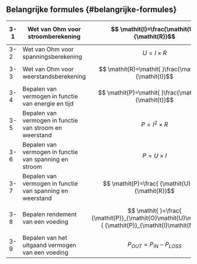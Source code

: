 ## Belangrijke formules {#belangrijke-formules}

| 3-1 | Wet van Ohm voor stroomberekening | $$ \mathit{I}=\frac{\mathit{U}}{\mathit{R}}$$ |  |
| --- | --- | --- | --- |
| 3-2 | Wet van Ohm voor spanningsberekening | $$ \mathit{U}=\mathit{ }\mathit{I}\mathit{ }\times \mathit{R}$$ |  |
| 3-3 | Wet van Ohm voor weerstandsberekening | $$ \mathit{R}=\mathit{ }\frac{\mathit{U}}{\mathit{I}}$$ |  |
| 3-4 | Bepalen van vermogen in functie van energie en tijd | $$ \mathit{P}=\mathit{ }\frac{\mathit{W}}{\mathit{t}}$$ |  |
| 3-5 | Bepalen van vermogen in functie van stroom en weerstand | $$ \mathit{P}=\mathit{ }{\mathit{I}}^{2}\mathit{ }\times \mathit{R}$$ |  |
| 3-6 | Bepalen van vermogen in functie van spanning en stroom | $$ \mathit{P}=\mathit{U}\mathit{ }\times \mathit{I}$$ |  |
| 3-7 | Bepalen van vermogen in functie van spanning en weerstand | $$ \mathit{P}=\frac{ {\mathit{U}}^{2}}{\mathit{R}}$$ |  |
| 3-8 | Bepalen rendement van een voeding | $$ \mathit{ }=\frac{ {\mathit{P}}_{\mathit{O}\mathit{U}\mathit{T}}}{ {\mathit{P}}_{\mathit{I}\mathit{N}}}$$ |  |
| 3-9 | Bepalen van het uitgaand vermogen van een voeding | $$ {\mathit{P}}_{\mathit{O}\mathit{U}\mathit{T}}={\mathit{P}}_{\mathit{I}\mathit{N}}-{\mathit{P}}_{\mathit{L}\mathit{O}\mathit{S}\mathit{S}}$$ |  |